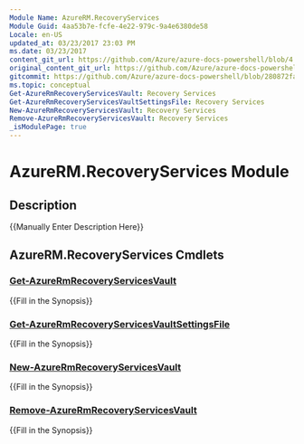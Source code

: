 ```yaml
---
Module Name: AzureRM.RecoveryServices
Module Guid: 4aa53b7e-fcfe-4e22-979c-9a4e6380de58
Locale: en-US
updated_at: 03/23/2017 23:03 PM
ms.date: 03/23/2017
content_git_url: https://github.com/Azure/azure-docs-powershell/blob/4.1.0/azureps-cmdlets-docs/ResourceManager/AzureRM.RecoveryServices/v1.0.5.3/AzureRM.RecoveryServices.md
original_content_git_url: https://github.com/Azure/azure-docs-powershell/blob/4.1.0/azureps-cmdlets-docs/ResourceManager/AzureRM.RecoveryServices/v1.0.5.3/AzureRM.RecoveryServices.md
gitcommit: https://github.com/Azure/azure-docs-powershell/blob/280872fa529e03be2466fa2252957a2060a9dfe4
ms.topic: conceptual
Get-AzureRmRecoveryServicesVault: Recovery Services
Get-AzureRmRecoveryServicesVaultSettingsFile: Recovery Services
New-AzureRmRecoveryServicesVault: Recovery Services
Remove-AzureRmRecoveryServicesVault: Recovery Services
_isModulePage: true
---
```


# AzureRM.RecoveryServices Module
## Description
{{Manually Enter Description Here}}

## AzureRM.RecoveryServices Cmdlets
### [Get-AzureRmRecoveryServicesVault](Get-AzureRmRecoveryServicesVault.md)
{{Fill in the Synopsis}}

### [Get-AzureRmRecoveryServicesVaultSettingsFile](Get-AzureRmRecoveryServicesVaultSettingsFile.md)
{{Fill in the Synopsis}}

### [New-AzureRmRecoveryServicesVault](New-AzureRmRecoveryServicesVault.md)
{{Fill in the Synopsis}}

### [Remove-AzureRmRecoveryServicesVault](Remove-AzureRmRecoveryServicesVault.md)
{{Fill in the Synopsis}}

